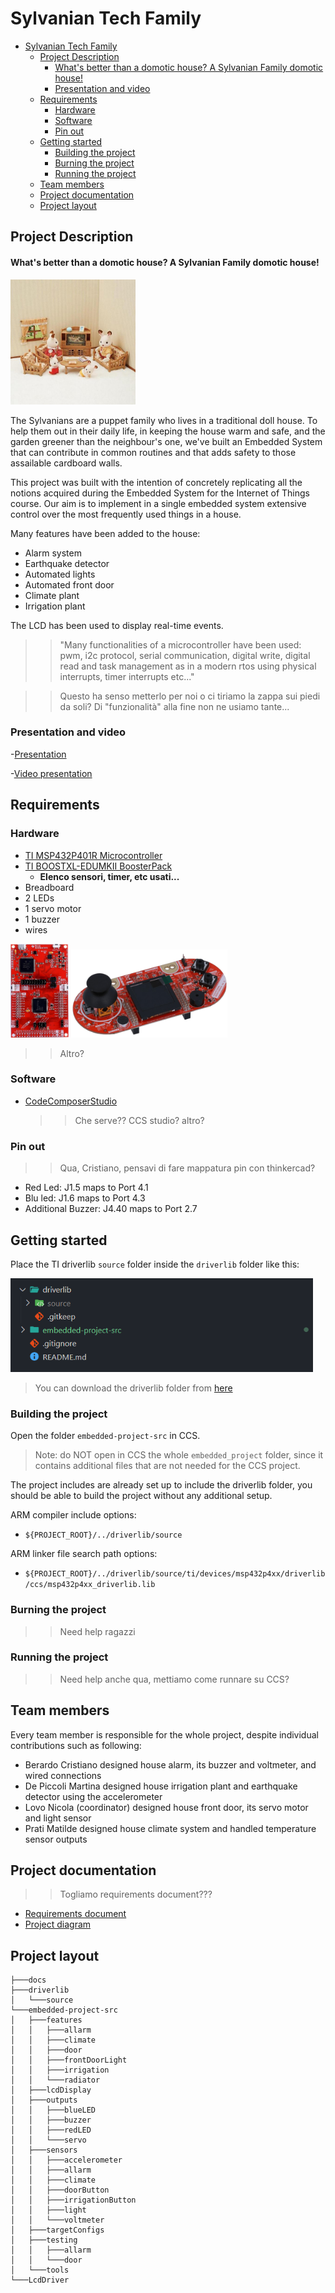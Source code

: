 # Sylvanian Tech Family

- [Sylvanian Tech Family](#sylvanian-tech-family)
  - [Project Description](#project-description)
    - [What's better than a domotic house? A Sylvanian Family domotic house!](#whats-better-than-a-domotic-house-a-sylvanian-family-domotic-house)
    - [Presentation and video](#presentation-and-video)
  - [Requirements](#requirements)
    - [Hardware](#hardware)
    - [Software](#software)
    - [Pin out](#pin-out)
  - [Getting started](#getting-started)
    - [Building the project](#building-the-project)
    - [Burning the project](#burning-the-project)
    - [Running the project](#running-the-project)
  - [Team members](#team-members)
  - [Project documentation](#project-documentation)
  - [Project layout](#project-layout)

## Project Description

#### What's better than a domotic house? A Sylvanian Family domotic house!

<img src="./docs/sylvanian_family.jpg" alt="drawing" height="200"/>

The Sylvanians are a puppet family who lives in a traditional doll house.
To help them out in their daily life, in keeping the house warm and safe, and
the garden greener than the neighbour's one, we've built an Embedded System
that can contribute in common routines and that adds safety to those assailable
cardboard walls.

This project was built with the intention of concretely replicating all the notions
acquired during the Embedded System for the Internet of Things course.
Our aim is to implement in a single embedded system extensive control over the
most frequently used things in a house.

Many features have been added to the house:

- Alarm system
- Earthquake detector
- Automated lights
- Automated front door
- Climate plant
- Irrigation plant

The LCD has been used to display real-time events.

> > "Many functionalities of a microcontroller have been used:
> > pwm, i2c protocol, serial communication, digital write, digital read
> > and task management as in a modern rtos using physical interrupts,
> > timer interrupts etc..."

> > Questo ha senso metterlo per noi o ci tiriamo la zappa sui piedi da soli?
> > Di "funzionalità" alla fine non ne usiamo tante...

### Presentation and video

-[Presentation](https://docs.google.com/presentation/d/1W6sGwKaeywJN_hmt3aGy_PK22Og2mWv0d_z1uNpjzVE/edit?usp=drivesdk)

-[Video presentation]()

## Requirements

### Hardware

- [TI MSP432P401R Microcontroller](https://www.ti.com/lit/ds/slas826e/slas826e.pdf)
- [TI BOOSTXL-EDUMKII BoosterPack](https://www.ti.com/tool/BOOSTXL-EDUMKII)
  - **Elenco sensori, timer, etc usati...**
- Breadboard
- 2 LEDs
- 1 servo motor
- 1 buzzer
- wires

<img src="./docs/msp_exp432p401r.jpg" alt="drawing" height="150"/>

<img src="./docs/boosterpack.png" alt="drawing" width="250"/>

> > Altro?

### Software

- [CodeComposerStudio](https://www.ti.com/tool/download/CCSTUDIO/12.2.0)
  > > Che serve?? CCS studio? altro?

### Pin out

> > Qua, Cristiano, pensavi di fare mappatura pin con thinkercad?

- Red Led: J1.5 maps to Port 4.1
- Blu led: J1.6 maps to Port 4.3
- Additional Buzzer: J4.40 maps to Port 2.7

## Getting started

Place the TI driverlib `source` folder inside the `driverlib` folder like this:

<img src="./docs/driverLibLocation.png" alt="drawing" height="150"/>

> You can download the driverlib folder
> from [here](https://drive.google.com/file/d/1w_YTRS9HwMnIs1PKtQFa6hqd9J2PM_93/view?usp=sharing)

### Building the project

Open the folder `embedded-project-src` in CCS.

> Note: do NOT open in CCS the whole `embedded_project` folder, since it contains additional files that are not needed for the CCS project.

The project includes are already set up to include the driverlib folder, you should be able to build the project without
any additional setup.

ARM compiler include options:

- `${PROJECT_ROOT}/../driverlib/source`

ARM linker file search path options:

- `${PROJECT_ROOT}/../driverlib/source/ti/devices/msp432p4xx/driverlib/ccs/msp432p4xx_driverlib.lib`

### Burning the project

> > Need help ragazzi

### Running the project

> > Need help anche qua, mettiamo come runnare su CCS?

## Team members

Every team member is responsible for the whole project, despite individual contributions such as following:

- Berardo Cristiano designed house alarm, its buzzer and voltmeter, and wired connections
- De Piccoli Martina designed house irrigation plant and earthquake detector using the accelerometer
- Lovo Nicola (coordinator) designed house front door, its servo motor and light sensor
- Prati Matilde designed house climate system and handled temperature sensor outputs

## Project documentation

> > Togliamo requirements document???

- [Requirements document](https://docs.google.com/document/d/1dMhPBvmx1WDsUFHWIUvdtsMsZ3I_5LDLPtr0CWYLqqE/edit?usp=sharing)
- [Project diagram](https://drive.google.com/file/d/1CTdshm4JGh88nT_NAp6nMx0BeLaoV-mB/view?usp=sharing)

## Project layout

```
├───docs
├───driverlib
│   └───source
└───embedded-project-src
│   ├───features
│   │   ├───allarm
│   │   ├───climate
│   │   ├───door
│   │   ├───frontDoorLight
│   │   ├───irrigation
│   │   └───radiator
│   ├───lcdDisplay
│   ├───outputs
│   │   ├───blueLED
│   │   ├───buzzer
│   │   ├───redLED
│   │   └───servo
│   ├───sensors
│   │   ├───accelerometer
│   │   ├───allarm
│   │   ├───climate
│   │   ├───doorButton
│   │   ├───irrigationButton
│   │   ├───light
│   │   └───voltmeter
│   ├───targetConfigs
│   ├───testing
│   │   ├───allarm
│   │   └───door
│   └───tools
└───LcdDriver
```
